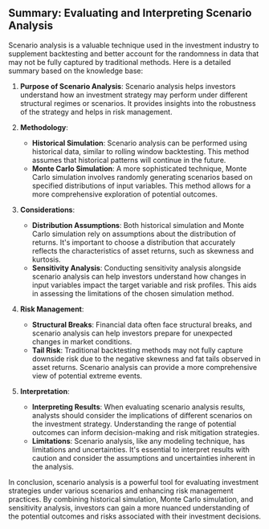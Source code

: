 ## Summary: Evaluating and Interpreting Scenario Analysis

Scenario analysis is a valuable technique used in the investment industry to supplement backtesting and better account for the randomness in data that may not be fully captured by traditional methods. Here is a detailed summary based on the knowledge base:

1. **Purpose of Scenario Analysis**: Scenario analysis helps investors understand how an investment strategy may perform under different structural regimes or scenarios. It provides insights into the robustness of the strategy and helps in risk management.

2. **Methodology**:
   - **Historical Simulation**: Scenario analysis can be performed using historical data, similar to rolling window backtesting. This method assumes that historical patterns will continue in the future.
   - **Monte Carlo Simulation**: A more sophisticated technique, Monte Carlo simulation involves randomly generating scenarios based on specified distributions of input variables. This method allows for a more comprehensive exploration of potential outcomes.

3. **Considerations**:
   - **Distribution Assumptions**: Both historical simulation and Monte Carlo simulation rely on assumptions about the distribution of returns. It's important to choose a distribution that accurately reflects the characteristics of asset returns, such as skewness and kurtosis.
   - **Sensitivity Analysis**: Conducting sensitivity analysis alongside scenario analysis can help investors understand how changes in input variables impact the target variable and risk profiles. This aids in assessing the limitations of the chosen simulation method.

4. **Risk Management**:
   - **Structural Breaks**: Financial data often face structural breaks, and scenario analysis can help investors prepare for unexpected changes in market conditions.
   - **Tail Risk**: Traditional backtesting methods may not fully capture downside risk due to the negative skewness and fat tails observed in asset returns. Scenario analysis can provide a more comprehensive view of potential extreme events.

5. **Interpretation**:
   - **Interpreting Results**: When evaluating scenario analysis results, analysts should consider the implications of different scenarios on the investment strategy. Understanding the range of potential outcomes can inform decision-making and risk mitigation strategies.
   - **Limitations**: Scenario analysis, like any modeling technique, has limitations and uncertainties. It's essential to interpret results with caution and consider the assumptions and uncertainties inherent in the analysis.

In conclusion, scenario analysis is a powerful tool for evaluating investment strategies under various scenarios and enhancing risk management practices. By combining historical simulation, Monte Carlo simulation, and sensitivity analysis, investors can gain a more nuanced understanding of the potential outcomes and risks associated with their investment decisions.